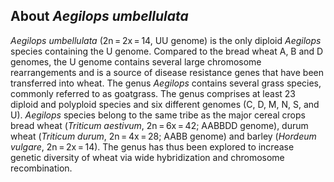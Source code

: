 About *Aegilops umbellulata*
-------------------------

*Aegilops umbellulata* (2n = 2x = 14, UU genome) is the only diploid *Aegilops* species containing the U genome. Compared to the bread wheat A, B and D genomes, the U genome contains several large chromosome rearrangements and is a source of disease resistance genes that have been transferred into wheat. The genus *Aegilops* contains several grass species, commonly referred to as goatgrass. The genus comprises at least 23 diploid and polyploid species and six different genomes (C, D, M, N, S, and U). *Aegilops* species belong to the same tribe as the major cereal crops bread wheat (*Triticum aestivum*, 2n = 6x = 42; AABBDD genome), durum wheat (*Triticum durum*, 2n = 4x = 28; AABB genome) and barley (*Hordeum vulgare*, 2n = 2x = 14). The genus has thus been explored to increase genetic diversity of wheat via wide hybridization and chromosome recombination.
